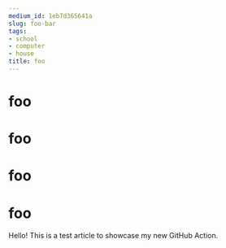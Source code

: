 ```yaml
---
medium_id: 1eb7d365641a
slug: foo-bar
tags:
- school
- computer
- house
title: foo
---
```


# foo
# foo
# foo
# foo
Hello! This is a test article to showcase my new GitHub Action.